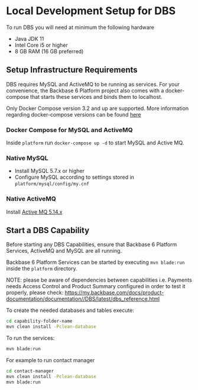 # Local Development Setup for DBS

To run DBS you will need at minimum the following hardware

* Java JDK 11
* Intel Core i5 or higher
* 8 GB RAM (16 GB preferred)


## Setup Infrastructure Requirements

DBS requires MySQL and ActiveMQ to be running as services. For your convenience, the Backbase 6 Platform project also comes 
with a docker-compose that starts these services and binds them to localhost. 

Only Docker Compose version 3.2 and up are supported. More information regarding docker-compose versions can be found 
[here](https://docs.docker.com/compose/compose-file/compose-versioning/#compatibility-matrix)

### Docker Compose for MySQL and ActiveMQ

Inside `platform` run `docker-compose up -d` to start MySQL and Active MQ.

### Native MySQL

* Install MySQL 5.7.x or higher
* Configure MySQL according to settings stored in `platform/mysql/config/my.cnf`


### Native ActiveMQ

Install [Active MQ 5.14.x](http://activemq.apache.org/activemq-5145-release.html)

## Start a DBS Capability

Before starting any DBS Capabilities, ensure that Backbase 6 Platform Services, ActiveMQ and MySQL are all running. 

Backbase 6 Platform Services can be started by executing `mvn blade:run` inside the `platform` directory. 

NOTE: please be aware of dependencies between capabilities i.e. Payments needs Access Control and Product Summary configured in order to test it properly, please check:
https://my.backbase.com/docs/product-documentation/documentation//DBS/latest/dbs_reference.html


To create the needed databases and tables execute:

```bash
cd capability-folder-name
mvn clean install -Pclean-database
```

To run the services:

```bash
mvn blade:run
```
For example to run contact manager

```bash
cd contact-manager
mvn clean install -Pclean-database
mvn blade:run
```
